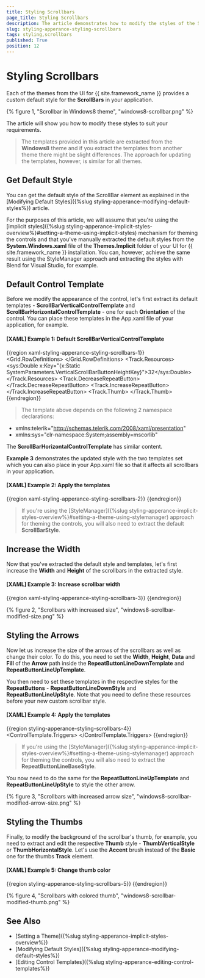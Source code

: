 ```yaml
---
title: Styling Scrollbars
page_title: Styling Scrollbars
description: The article demonstrates how to modify the styles of the ScrollBar element to suit your requirements.
slug: styling-apperance-styling-scrollbars
tags: styling,scrollbars
published: True
position: 12
---
```


# Styling Scrollbars

Each of the themes from the UI for {{ site.framework_name }} provides a custom default style for the **ScrollBars** in your application.

{% figure 1, "Scrollbar in Windows8 theme", "windows8-scrollbar.png" %}

The article will show you how to modify these styles to suit your requirements.

>The templates provided in this article are extracted from the **Windows8** theme and if you extract the templates from another theme there might be slight differences. The approach for updating the templates, however, is similar for all themes.

## Get Default Style

You can get the default style of the ScrollBar element as explained in the [Modifying Default Styles]({%slug styling-apperance-modifying-default-styles%}) article.

For the purposes of this article, we will assume that you're using the [implicit styles]({%slug styling-apperance-implicit-styles-overview%}#setting-a-theme-using-implicit-styles) mechanism for theming the controls and that you've manually extracted the default styles from the **System.Windows.xaml** file of the **Themes.Implicit** folder of your UI for {{ site.framework_name }} installation. You can, however, achieve the same result using the StyleManager approach and extracting the styles with Blend for Visual Studio, for example.

## Default Control Template

Before we modify the appearance of the control, let's first extract its default templates - **ScrollBarVerticalControlTemplate** and **ScrollBarHorizontalControlTemplate** - one for each **Orientation** of the control. You can place these templates in the App.xaml file of your application, for example.

#### __[XAML] Example 1: Default ScrollBarVerticalControlTemplate__

{{region xaml-styling-apperance-styling-scrollbars-1}}
    <ControlTemplate x:Key="ScrollBarVerticalControlTemplate" TargetType="{x:Type ScrollBar}">
        <Grid>
            <Grid.RowDefinitions>
                <RowDefinition MaxHeight="12"/>
                <RowDefinition Height="1*"/>
                <RowDefinition MaxHeight="12"/>
            </Grid.RowDefinitions>
            <Border Grid.RowSpan="3" BorderThickness="{TemplateBinding BorderThickness}" BorderBrush="{TemplateBinding BorderBrush}" Background="{TemplateBinding Background}"/>
            <RepeatButton Style="{StaticResource RepeatButtonLineUpStyle}" Content="Up" Command="{x:Static ScrollBar.LineUpCommand}"/>
            <Track Name="PART_Track" Grid.Row="1" IsDirectionReversed="True">
                <Track.Resources>
                    <sys:Double x:Key="{x:Static SystemParameters.VerticalScrollBarButtonHeightKey}">32</sys:Double>
                </Track.Resources>
                <Track.DecreaseRepeatButton>
                    <RepeatButton Style="{StaticResource RepeatButtonBlankStyle}" Command="{x:Static ScrollBar.PageUpCommand}"/>
                </Track.DecreaseRepeatButton>
                <Track.IncreaseRepeatButton>
                    <RepeatButton Style="{StaticResource RepeatButtonBlankStyle}" Command="{x:Static ScrollBar.PageDownCommand}"/>
                </Track.IncreaseRepeatButton>
                <Track.Thumb>
                    <Thumb Style="{StaticResource ThumbVerticalStyle}"/>
                </Track.Thumb>
            </Track>
            <RepeatButton Style="{StaticResource RepeatButtonLineDownStyle}" Grid.Row="2" Command="{x:Static ScrollBar.LineDownCommand}"/>
        </Grid>
    </ControlTemplate>
{{endregion}}

>The template above depends on the following 2 namespace declarations:
* xmlns:telerik="http://schemas.telerik.com/2008/xaml/presentation"
* xmlns:sys="clr-namespace:System;assembly=mscorlib"

The **ScrollBarHorizontalControlTemplate** has similar content.
    
**Example 3** demonstrates the updated style with the two templates set which you can also place in your App.xaml file so that it affects all scrollbars in your application.

#### __[XAML] Example 2: Apply the templates__

{{region xaml-styling-apperance-styling-scrollbars-2}}
    <Style TargetType="{x:Type ScrollBar}" BasedOn="{StaticResource ScrollBarStyle}">
        <Setter Property="Template" Value="{StaticResource ScrollBarVerticalControlTemplate}"/>
        <Style.Triggers>
            <Trigger Property="Orientation" Value="Horizontal">
                <Setter Property="Template" Value="{StaticResource ScrollBarHorizontalControlTemplate}"/>
            </Trigger>
        </Style.Triggers>
    </Style>
{{endregion}}

>If you're using the [StyleManager]({%slug styling-apperance-implicit-styles-overview%}#setting-a-theme-using-stylemanager) approach for theming the controls, you will also need to extract the default **ScrollBarStyle**.

## Increase the Width

Now that you've extracted the default style and templates, let's first increase the **Width** and **Height** of the scrollbars in the extracted style.

#### __[XAML] Example 3: Increase scrollbar width__

{{region xaml-styling-apperance-styling-scrollbars-3}}
    <Style TargetType="{x:Type ScrollBar}" BasedOn="{StaticResource ScrollBarStyle}">
        <Setter Property="MinWidth" Value="20"/>
        <Setter Property="MinHeight" Value="20"/>
        <Setter Property="Template" Value="{StaticResource ScrollBarVerticalControlTemplate}"/>
        <Style.Triggers>
            <Trigger Property="Orientation" Value="Horizontal">
                <Setter Property="Template" Value="{StaticResource ScrollBarHorizontalControlTemplate}"/>
            </Trigger>
        </Style.Triggers>
    </Style>
{{endregion}}

{% figure 2, "Scrollbars with increased size", "windows8-scrollbar-modified-size.png" %}

## Styling the Arrows

Now let us increase the size of the arrows of the scrollbars as well as change their color. To do this, you need to set the **Width**, **Height**, **Data** and **Fill** of the **Arrow** path inside the **RepeatButtonLineDownTemplate** and **RepeatButtonLineUpTemplate**.

You then need to set these templates in the respective styles for the **RepeatButtons** - **RepeatButtonLineDownStyle** and **RepeatButtonLineUpStyle**. Note that you need to define these resources before your new custom scrollbar style.

#### __[XAML] Example 4: Apply the templates__

{{region styling-apperance-styling-scrollbars-4}}
    <ControlTemplate x:Key="RepeatButtonLineDownTemplate" TargetType="RepeatButton">
        <Border Background="Transparent">
            <Grid>
                <Path x:Name="Arrow" Width="12" Height="8" Data="M0,0 L12,0 L6,8z" Fill="{telerik:Windows8Resource ResourceKey=AccentBrush}"/>
            </Grid>
        </Border>
        <ControlTemplate.Triggers>
            <Trigger Property="IsMouseOver" Value="True">
                <Setter TargetName="Arrow" Property="Fill" Value="{telerik:Windows8Resource ResourceKey=MarkerBrush}"/>
            </Trigger>
            <Trigger Property="IsEnabled" Value="False">
                <Setter TargetName="Arrow" Property="Fill" Value="{telerik:Windows8Resource ResourceKey=BasicBrush}"/>
            </Trigger>
        </ControlTemplate.Triggers>
    </ControlTemplate>
    <Style x:Key="RepeatButtonLineDownStyle" TargetType="RepeatButton" BasedOn="{StaticResource RepeatButtonLineBaseStyle}">
        <Setter Property="Template" Value="{StaticResource RepeatButtonLineDownTemplate}"/>
    </Style>
{{endregion}}

>If you're using the [StyleManager]({%slug styling-apperance-implicit-styles-overview%}#setting-a-theme-using-stylemanager) approach for theming the controls, you will also need to extract the **RepeatButtonLineBaseStyle**.

You now need to do the same for the **RepeatButtonLineUpTemplate** and **RepeatButtonLineUpStyle** to style the other arrow.
    
{% figure 3, "Scrollbars with increased arrow size", "windows8-scrollbar-modified-arrow-size.png" %}
    
## Styling the Thumbs

Finally, to modify the background of the scrollbar's thumb, for example, you need to extract and edit the respective **Thumb** style - **ThumbVerticalStyle** or **ThumbHorizontalStyle**. Let's use the **Accent** brush instead of the **Basic** one for the thumbs **Track** element.

#### __[XAML] Example 5: Change thumb color__

{{region styling-apperance-styling-scrollbars-5}}
    <Style x:Key="ThumbVerticalStyle" TargetType="Thumb">
        <Setter Property="IsTabStop" Value="False"/>
        <Setter Property="SnapsToDevicePixels" Value="True"/>
        <Setter Property="FocusVisualStyle" Value="{x:Null}"/>
        <Setter Property="Template">
            <Setter.Value>
                <ControlTemplate TargetType="Thumb">
                    <Grid Background="Transparent">
                        <Rectangle x:Name="Track" Fill="{telerik:Windows8Resource ResourceKey=AccentBrush}" Margin="4 0"/>
                    </Grid>
                    <ControlTemplate.Triggers>
                        <Trigger Property="IsMouseOver" Value="True">
                            <Setter TargetName="Track" Property="Fill" Value="{telerik:Windows8Resource ResourceKey=MarkerBrush}"/>
                        </Trigger>
                        <Trigger Property="IsDragging" Value="True">
                            <Setter TargetName="Track" Property="Fill" Value="{telerik:Windows8Resource ResourceKey=MarkerBrush}"/>
                            <Setter TargetName="Track" Property="Margin" Value="3 0"/>
                        </Trigger>
                        <Trigger Property="IsEnabled" Value="False">
                            <Setter TargetName="Track" Property="Fill" Value="{telerik:Windows8Resource ResourceKey=BasicBrush}"/>
                        </Trigger>
                    </ControlTemplate.Triggers>
                </ControlTemplate>
            </Setter.Value>
        </Setter>
    </Style>
{{endregion}}
    
{% figure 4, "Scrollbars with colored thumb", "windows8-scrollbar-modified-thumb.png" %}

## See Also

* [Setting a Theme]({%slug styling-apperance-implicit-styles-overview%})
* [Modifying Default Styles]({%slug styling-apperance-modifying-default-styles%})
* [Editing Control Templates]({%slug styling-apperance-editing-control-templates%})